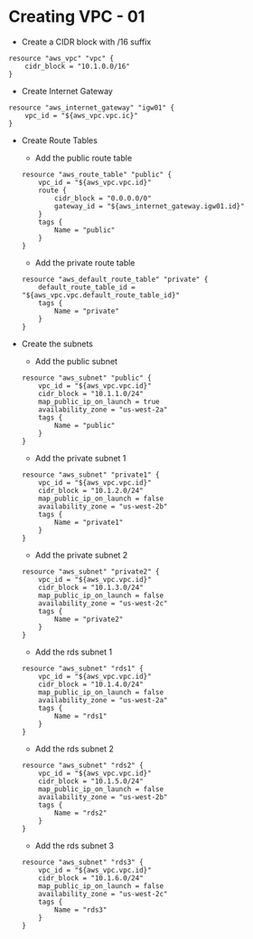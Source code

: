 # Creating VPC - 01

- Create a CIDR block with /16 suffix

```
resource "aws_vpc" "vpc" {
	cidr_block = "10.1.0.0/16"
}
```

- Create Internet Gateway

```
resource "aws_internet_gateway" "igw01" {
	vpc_id = "${aws_vpc.vpc.ic}"
}
```

- Create Route Tables
	- Add the public route table

	```
	resource "aws_route_table" "public" {
		vpc_id = "${aws_vpc.vpc.id}"
		route {
			cidr_block = "0.0.0.0/0"
			gateway_id = "${aws_internet_gateway.igw01.id}"
		}
		tags {
			Name = "public"
		}
	}
	```

	- Add the private route table
	
	```
	resource "aws_default_route_table" "private" {
		default_route_table_id = "${aws_vpc.vpc.default_route_table_id}"
		tags {
			Name = "private"
		}
	}
	```

- Create the subnets
	- Add the public subnet

	```
	resource "aws_subnet" "public" {
		vpc_id = "${aws_vpc.vpc.id}"
		cidr_block = "10.1.1.0/24"
		map_public_ip_on_launch = true
		availability_zone = "us-west-2a"
		tags {
			Name = "public"
		}
	}
	```

	- Add the private subnet 1

	```
	resource "aws_subnet" "private1" {
		vpc_id = "${aws_vpc.vpc.id}"
		cidr_block = "10.1.2.0/24"
		map_public_ip_on_launch = false
		availability_zone = "us-west-2b"
		tags {
			Name = "private1"
		}
	}
	```

	- Add the private subnet 2

	```
	resource "aws_subnet" "private2" {
		vpc_id = "${aws_vpc.vpc.id}"
		cidr_block = "10.1.3.0/24"
		map_public_ip_on_launch = false
		availability_zone = "us-west-2c"
		tags {
			Name = "private2"
		}
	}
	```

	- Add the rds subnet 1

	```
	resource "aws_subnet" "rds1" {
		vpc_id = "${aws_vpc.vpc.id}"
		cidr_block = "10.1.4.0/24"
		map_public_ip_on_launch = false
		availability_zone = "us-west-2a"
		tags {
			Name = "rds1"
		}
	}
	```

	- Add the rds subnet 2

	```
	resource "aws_subnet" "rds2" {
		vpc_id = "${aws_vpc.vpc.id}"
		cidr_block = "10.1.5.0/24"
		map_public_ip_on_launch = false
		availability_zone = "us-west-2b"
		tags {
			Name = "rds2"
		}
	}
	```

	- Add the rds subnet 3

	```
	resource "aws_subnet" "rds3" {
		vpc_id = "${aws_vpc.vpc.id}"
		cidr_block = "10.1.6.0/24"
		map_public_ip_on_launch = false
		availability_zone = "us-west-2c"
		tags {
			Name = "rds3"
		}
	}
	```
